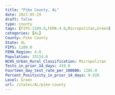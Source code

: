 ```yaml
---
title: "Pike County, AL"
date: 2021-05-29
draft: false
type: county
tags: [FIPS:1109.0,FEMA:4.0,Micropolitan,Green]
categories: [AL]
County: Pike County
State: AL
FIPS: 1109.0
FEMA_Region: 4.0
Population: 33114.0
NCHS_Urban_Rural_Classification: Micropolitan
Tests_in_prior_14_days: 419.0
Fourteen_day_test_rate_per_100000: 1265.0
Percent_Positivity_in_prior_14_days: 0.026
Level: Green
url: /states/AL/pike-county
---
```



